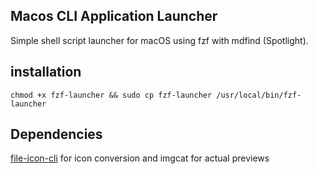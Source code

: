 ## Macos CLI Application Launcher
Simple shell script launcher for macOS using fzf with mdfind (Spotlight).

## installation
```
chmod +x fzf-launcher && sudo cp fzf-launcher /usr/local/bin/fzf-launcher
```
## Dependencies
[file-icon-cli](https://github.com/sindresorhus/file-icon-cli) for icon conversion and imgcat for actual previews

